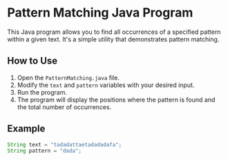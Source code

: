 # Pattern Matching Java Program

This Java program allows you to find all occurrences of a specified pattern within a given text. It's a simple utility that demonstrates pattern matching.

## How to Use

1. Open the `PatternMatching.java` file.
2. Modify the `text` and `pattern` variables with your desired input.
3. Run the program.
4. The program will display the positions where the pattern is found and the total number of occurrences.

## Example

```java
String text = "tadadattaetadadadafa";
String pattern = "dada";


